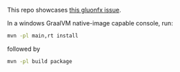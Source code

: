 This repo showcases [this gluonfx issue](https://github.com/gluonhq/gluonfx-maven-plugin/issues/347).

In a windows GraalVM native-image capable console, run:
```cmd
mvn -pl main,rt install
```
followed by
```cmd
mvn -pl build package
```